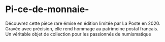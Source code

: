 # Pi-ce-de-monnaie-
Découvrez cette pièce rare émise en édition limitée par La Poste en 2020. Gravée avec précision, elle rend hommage au patrimoine postal français. Un véritable objet de collection pour les passionnés de numismatique
